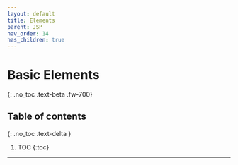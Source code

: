 ```yaml
---
layout: default
title: Elements
parent: JSP
nav_order: 14
has_children: true
---
```


# Basic Elements
{: .no_toc .text-beta .fw-700}

## Table of contents
{: .no_toc .text-delta }

1. TOC
{:toc}

---
